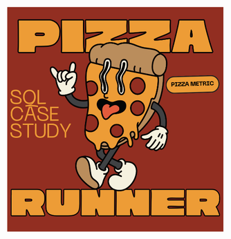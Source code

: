 <img src="https://github.com/maushamkumar/SQL/blob/main/Pizza%20Runner/SQL%20Case%20STUDY.png" alt="Image" width="500" height="520">
